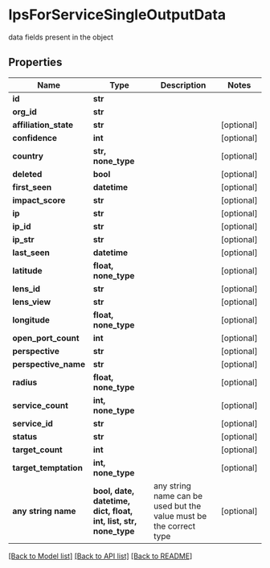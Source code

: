 # IpsForServiceSingleOutputData

data fields present in the object

## Properties
Name | Type | Description | Notes
------------ | ------------- | ------------- | -------------
**id** | **str** |  | 
**org_id** | **str** |  | 
**affiliation_state** | **str** |  | [optional] 
**confidence** | **int** |  | [optional] 
**country** | **str, none_type** |  | [optional] 
**deleted** | **bool** |  | [optional] 
**first_seen** | **datetime** |  | [optional] 
**impact_score** | **str** |  | [optional] 
**ip** | **str** |  | [optional] 
**ip_id** | **str** |  | [optional] 
**ip_str** | **str** |  | [optional] 
**last_seen** | **datetime** |  | [optional] 
**latitude** | **float, none_type** |  | [optional] 
**lens_id** | **str** |  | [optional] 
**lens_view** | **str** |  | [optional] 
**longitude** | **float, none_type** |  | [optional] 
**open_port_count** | **int** |  | [optional] 
**perspective** | **str** |  | [optional] 
**perspective_name** | **str** |  | [optional] 
**radius** | **float, none_type** |  | [optional] 
**service_count** | **int, none_type** |  | [optional] 
**service_id** | **str** |  | [optional] 
**status** | **str** |  | [optional] 
**target_count** | **int** |  | [optional] 
**target_temptation** | **int, none_type** |  | [optional] 
**any string name** | **bool, date, datetime, dict, float, int, list, str, none_type** | any string name can be used but the value must be the correct type | [optional]

[[Back to Model list]](../README.md#documentation-for-models) [[Back to API list]](../README.md#documentation-for-api-endpoints) [[Back to README]](../README.md)


